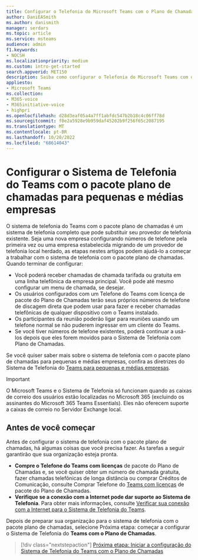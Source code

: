 ```yaml
---
title: Configurar o Telefonia do Microsoft Teams com o Plano de Chamadas para pequenas e médias empresas
author: DaniEASmith
ms.author: danismith
manager: serdars
ms.topic: article
ms.service: msteams
audience: admin
f1.keywords:
- NOCSH
ms.localizationpriority: medium
ms.custom: intro-get-started
search.appverid: MET150
description: Saiba como configurar o Telefonia do Microsoft Teams com o Plano de Chamadas em sua empresa ou organização de pequeno a médio porte.
appliesto:
- Microsoft Teams
ms.collection:
- M365-voice
- M365initiative-voice
- highpri
ms.openlocfilehash: d28d3eaf05a4a7ff1abfdc547b2b18c4c06ff78d
ms.sourcegitcommit: f0e2a5928e9b959daf45202b9f256f65c2087195
ms.translationtype: MT
ms.contentlocale: pt-BR
ms.lasthandoff: 10/20/2022
ms.locfileid: "68614043"
---
```

# <a name="set-up-the-teams-phone-system-with-calling-plan-bundle-for-small-to-medium-businesses"></a>Configurar o Sistema de Telefonia do Teams com o pacote plano de chamadas para pequenas e médias empresas

O sistema de telefonia do Teams com o pacote plano de chamadas é um sistema de telefonia completo que pode substituir seu provedor de telefonia existente. Seja uma nova empresa configurando números de telefone pela primeira vez ou uma empresa estabelecida migrando de um provedor de telefonia local herdado, as etapas nestes artigos podem ajudá-lo a começar a trabalhar com o sistema de telefonia com o pacote plano de chamadas. Quando terminar de configurar:

* Você poderá receber chamadas de chamada tarifada ou gratuita em uma linha telefônica da empresa principal. Você pode até mesmo configurar um menu de chamada, se desejar.
* Os usuários configurados com um Telefone do Teams com licença de pacote do Plano de Chamadas terão seus próprios números de telefone de discagem direta que podem usar para fazer e receber chamadas telefônicas de qualquer dispositivo com o Teams instalado.
* Os participantes da reunião poderão ligar para reuniões usando um telefone normal se não puderem ingressar em um cliente do Teams.
* Se você tiver números de telefone existentes, poderá continuar a usá-los depois que eles forem movidos para o Sistema de Telefonia com Plano de Chamadas.

Se você quiser saber mais sobre o sistema de telefonia com o pacote plano de chamadas para pequenas e médias empresas, confira as diretrizes do Sistema de Telefonia do [Teams para pequenas e médias empresas](whats-business-voice.md).

> [!IMPORTANT]
> O Microsoft Teams e o Sistema de Telefonia só funcionam quando as caixas de correio dos usuários estão localizadas no Microsoft 365 (excluindo os assinantes do Microsoft 365 Teams Essentials). Eles não oferecem suporte a caixas de correio no Servidor Exchange local.

## <a name="before-you-begin"></a>Antes de você começar

Antes de configurar o sistema de telefonia com o pacote plano de chamadas, há algumas coisas que você precisa fazer. As tarefas a seguir garantirão que sua organização esteja pronta.

* **Compre o Telefone do Teams com licenças** de pacote do Plano de Chamadas e, se você quiser obter um número de chamada gratuita, fazer chamadas telefônicas de longa distância ou comprar Créditos de Comunicação, consulte Comprar Telefone do [Teams com licenças](whats-business-voice.md#how-do-i-purchase-teams-phone-with-calling-plan-bundle-licenses) de pacote do Plano de Chamadas.
* **Verifique se a conexão com a Internet pode dar suporte ao Sistema de Telefonia**. Para obter mais informações, consulte [Verificar sua conexão com a Internet para o Sistema de Telefonia do Teams](get-ready-internet.md).

Depois de preparar sua organização para o sistema de telefonia com o pacote plano de chamadas, selecione Próxima etapa: começar a configurar o Sistema de Telefonia do **Teams com o Plano de Chamadas**.

> [!div class="nextstepaction"]
> [Próxima etapa: Iniciar a configuração do Sistema de Telefonia do Teams com o Plano de Chamadas](set-up-emergency-locations.md)
